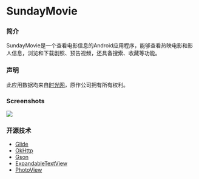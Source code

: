 # SundayMovie
### 简介
SundayMovie是一个查看电影信息的Android应用程序，能够查看热映电影和影人信息，浏览和下载剧照、预告视频，还具备搜索、收藏等功能。

### 声明
此应用数据均来自[时光网][100]，原作公司拥有所有权利。

### Screenshots
![][image-0]

### 开源技术
- [Glide][0]
- [OkHttp][1]
- [Gson][2]
- [ExpandableTextView][3]
- [PhotoView][4]



[0]: https://github.com/bumptech/glide
[1]: https://github.com/square/okhttp
[2]: https://github.com/google/gson
[3]: https://github.com/Manabu-GT/ExpandableTextView
[4]: https://github.com/chrisbanes/PhotoView

[100]: http://www.mtime.com

[image-0]: /screenshots/screen_shot.png